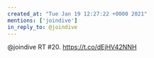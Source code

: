 ```yaml
---
created_at: "Tue Jan 19 12:27:22 +0000 2021"
mentions: ['joindive']
in_reply_to: @joindive
---
```


@joindive RT #20. https://t.co/dEjHV42NNH
